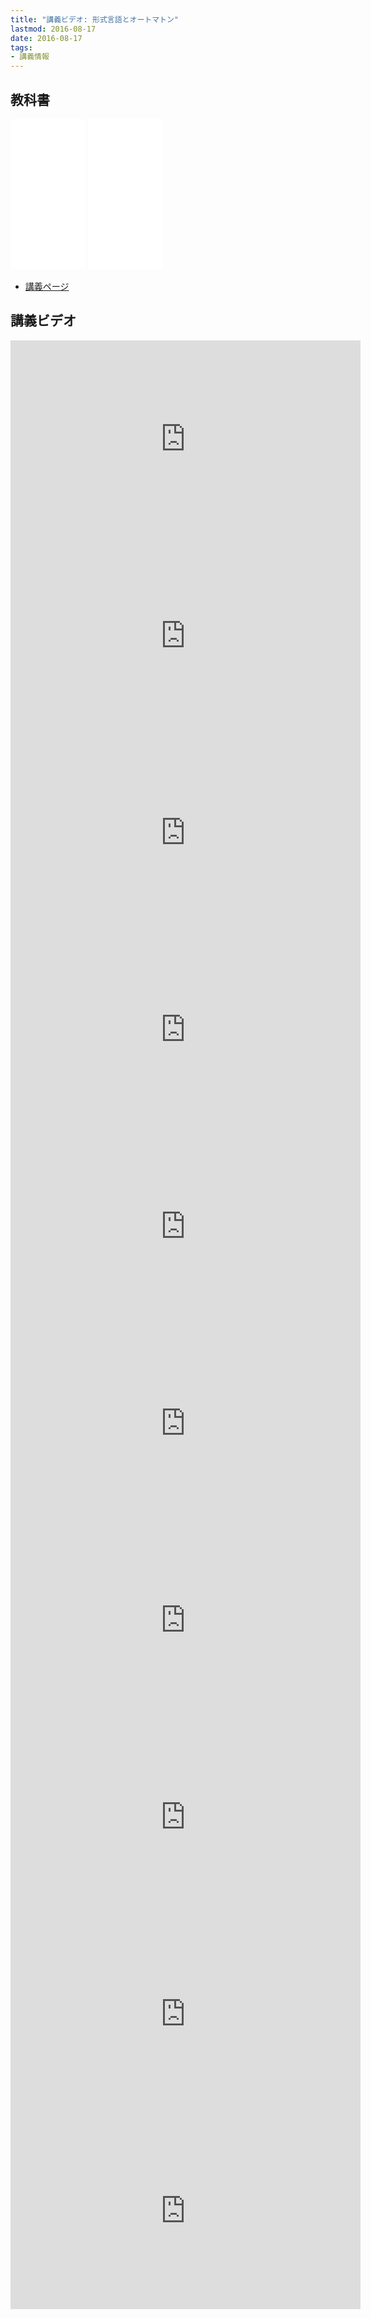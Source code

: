 ```yaml
---
title: "講義ビデオ: 形式言語とオートマトン"
lastmod: 2016-08-17
date: 2016-08-17
tags:
- 講義情報
---
```

## 教科書
<iframe style="width:120px;height:240px;" marginwidth="0" marginheight="0" scrolling="no" frameborder="0" src="//rcm-fe.amazon-adsystem.com/e/cm?lt1=_blank&bc1=FFFFFF&IS2=1&bg1=FFFFFF&fc1=000000&lc1=0000FF&t=jkwf4mew-22&o=9&p=8&l=as4&m=amazon&f=ifr&ref=as_ss_li_til&asins=4781910262&linkId=b80a4550067a9b6fd184676c56847ff0"></iframe>
<iframe style="width:120px;height:240px;" marginwidth="0" marginheight="0" scrolling="no" frameborder="0" src="//rcm-fe.amazon-adsystem.com/e/cm?lt1=_blank&bc1=FFFFFF&IS2=1&bg1=FFFFFF&fc1=000000&lc1=0000FF&t=jkwf4mew-22&o=9&p=8&l=as4&m=amazon&f=ifr&ref=as_ss_li_til&asins=4781910270&linkId=715b45764867431bfea1b57063f72787"></iframe>

* [講義ページ](http://bit.ly/2b024rd)

## 講義ビデオ

<iframe width="560" height="315" src="https://www.youtube.com/embed/2hib899vlGM" frameborder="0" allowfullscreen></iframe>
<iframe width="560" height="315" src="https://www.youtube.com/embed/PoGX-d4dePc" frameborder="0" allowfullscreen></iframe>
<iframe width="560" height="315" src="https://www.youtube.com/embed/81V_txlnQCE" frameborder="0" allowfullscreen></iframe>
<iframe width="560" height="315" src="https://www.youtube.com/embed/MOydFottvIc" frameborder="0" allowfullscreen></iframe>
<iframe width="560" height="315" src="https://www.youtube.com/embed/P92FTTBL4sw" frameborder="0" allowfullscreen></iframe>
<iframe width="560" height="315" src="https://www.youtube.com/embed/W6L9mIhfkYk" frameborder="0" allowfullscreen></iframe>
<iframe width="560" height="315" src="https://www.youtube.com/embed/sJmS9hRmcMc" frameborder="0" allowfullscreen></iframe>
<iframe width="560" height="315" src="https://www.youtube.com/embed/g_tnwhYoOjo" frameborder="0" allowfullscreen></iframe>
<iframe width="560" height="315" src="https://www.youtube.com/embed/WOU3XGn23Ck" frameborder="0" allowfullscreen></iframe>
<iframe width="560" height="315" src="https://www.youtube.com/embed/avqMn9ykuR0" frameborder="0" allowfullscreen></iframe>
